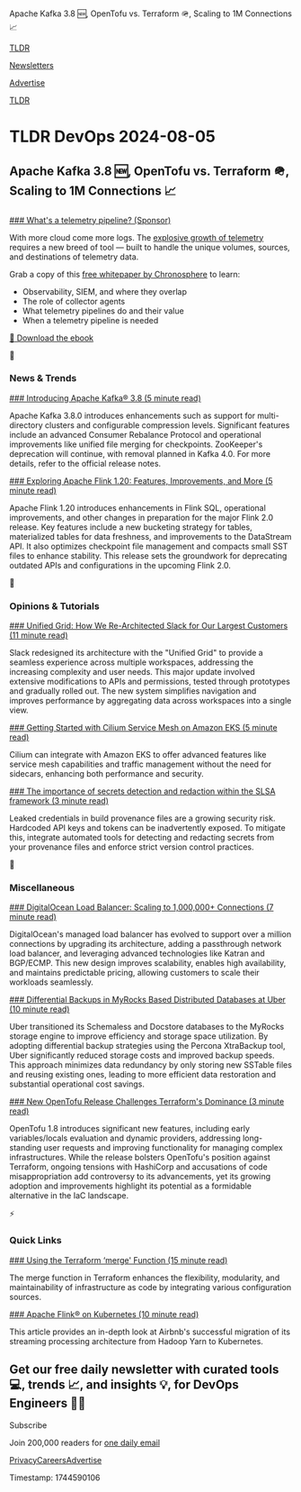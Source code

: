 Apache Kafka 3.8 🆕, OpenTofu vs. Terraform 🪖, Scaling to 1M Connections 📈

[TLDR](/)

[Newsletters](/newsletters)

[Advertise](https://advertise.tldr.tech/)

[TLDR](/)

# TLDR DevOps 2024-08-05

## Apache Kafka 3.8 🆕, OpenTofu vs. Terraform 🪖, Scaling to 1M Connections 📈

### 

[### What's a telemetry pipeline? (Sponsor)](https://chronosphere.io/resource/what-is-a-telemetry-pipeline/?utm_medium=newsletter&amp;utm_source=tldr-devops)

With more cloud come more logs. The [explosive growth of telemetry](https://chronosphere.io/resource/what-is-a-telemetry-pipeline/?utm_medium=newsletter&utm_source=tldr-devops) requires a new breed of tool — built to handle the unique volumes, sources, and destinations of telemetry data.

Grab a copy of this [free whitepaper by Chronosphere](https://chronosphere.io/resource/what-is-a-telemetry-pipeline/?utm_medium=newsletter&utm_source=tldr-devops) to learn:

* Observability, SIEM, and where they overlap
* The role of collector agents
* What telemetry pipelines do and their value
* When a telemetry pipeline is needed

[📗 Download the ebook](https://chronosphere.io/resource/what-is-a-telemetry-pipeline/?utm_medium=newsletter&utm_source=tldr-devops)

📱

### News & Trends

[### Introducing Apache Kafka® 3.8 (5 minute read)](https://www.confluent.io/blog/introducing-apache-kafka-3-8/?utm_source=tldrdevops)

Apache Kafka 3.8.0 introduces enhancements such as support for multi-directory clusters and configurable compression levels. Significant features include an advanced Consumer Rebalance Protocol and operational improvements like unified file merging for checkpoints. ZooKeeper's deprecation will continue, with removal planned in Kafka 4.0. For more details, refer to the official release notes.

[### Exploring Apache Flink 1.20: Features, Improvements, and More (5 minute read)](https://www.confluent.io/blog/exploring-apache-flink-1-20-features-improvements-and-more/?utm_source=tldrdevops)

Apache Flink 1.20 introduces enhancements in Flink SQL, operational improvements, and other changes in preparation for the major Flink 2.0 release. Key features include a new bucketing strategy for tables, materialized tables for data freshness, and improvements to the DataStream API. It also optimizes checkpoint file management and compacts small SST files to enhance stability. This release sets the groundwork for deprecating outdated APIs and configurations in the upcoming Flink 2.0.

🚀

### Opinions & Tutorials

[### Unified Grid: How We Re-Architected Slack for Our Largest Customers (11 minute read)](https://slack.engineering/unified-grid-how-we-re-architected-slack-for-our-largest-customers/?utm_source=tldrdevops)

Slack redesigned its architecture with the "Unified Grid" to provide a seamless experience across multiple workspaces, addressing the increasing complexity and user needs. This major update involved extensive modifications to APIs and permissions, tested through prototypes and gradually rolled out. The new system simplifies navigation and improves performance by aggregating data across workspaces into a single view.

[### Getting Started with Cilium Service Mesh on Amazon EKS (5 minute read)](https://aws.amazon.com/blogs/opensource/getting-started-with-cilium-service-mesh-on-amazon-eks/?utm_source=tldrdevops)

Cilium can integrate with Amazon EKS to offer advanced features like service mesh capabilities and traffic management without the need for sidecars, enhancing both performance and security.

[### The importance of secrets detection and redaction within the SLSA framework (3 minute read)](https://www.cncf.io/blog/2024/07/29/the-importance-of-secrets-detection-and-redaction-within-the-slsa-framework/?utm_source=tldrdevops)

Leaked credentials in build provenance files are a growing security risk. Hardcoded API keys and tokens can be inadvertently exposed. To mitigate this, integrate automated tools for detecting and redacting secrets from your provenance files and enforce strict version control practices.

🎁

### Miscellaneous

[### DigitalOcean Load Balancer: Scaling to 1,000,000+ Connections (7 minute read)](https://www.digitalocean.com/blog/load-balancer-scaling-to-1000000-connections?utm_source=tldrdevops)

DigitalOcean's managed load balancer has evolved to support over a million connections by upgrading its architecture, adding a passthrough network load balancer, and leveraging advanced technologies like Katran and BGP/ECMP. This new design improves scalability, enables high availability, and maintains predictable pricing, allowing customers to scale their workloads seamlessly.

[### Differential Backups in MyRocks Based Distributed Databases at Uber (10 minute read)](https://www.uber.com/blog/differential-backups-on-myrocks/?utm_source=tldrdevops)

Uber transitioned its Schemaless and Docstore databases to the MyRocks storage engine to improve efficiency and storage space utilization. By adopting differential backup strategies using the Percona XtraBackup tool, Uber significantly reduced storage costs and improved backup speeds. This approach minimizes data redundancy by only storing new SSTable files and reusing existing ones, leading to more efficient data restoration and substantial operational cost savings.

[### New OpenTofu Release Challenges Terraform's Dominance (3 minute read)](https://thenewstack.io/new-opentofu-release-challenges-terraforms-dominance/?utm_source=tldrdevops)

OpenTofu 1.8 introduces significant new features, including early variables/locals evaluation and dynamic providers, addressing long-standing user requests and improving functionality for managing complex infrastructures. While the release bolsters OpenTofu's position against Terraform, ongoing tensions with HashiCorp and accusations of code misappropriation add controversy to its advancements, yet its growing adoption and improvements highlight its potential as a formidable alternative in the IaC landscape.

⚡️

### Quick Links

[### Using the Terraform ‘merge' Function (15 minute read)](https://build5nines.com/using-the-terraform-merge-function/?utm_source=tldrdevops)

The merge function in Terraform enhances the flexibility, modularity, and maintainability of infrastructure as code by integrating various configuration sources.

[### Apache Flink® on Kubernetes (10 minute read)](https://medium.com/airbnb-engineering/apache-flink-on-kubernetes-84425d66ee11?utm_source=tldrdevops)

This article provides an in-depth look at Airbnb's successful migration of its streaming processing architecture from Hadoop Yarn to Kubernetes.

## Get our free daily newsletter with curated tools 💻, trends 📈, and insights 💡, for DevOps Engineers 👨‍💻

Subscribe

Join 200,000 readers for [one daily email](/api/latest/devops)

[Privacy](/privacy)[Careers](https://jobs.ashbyhq.com/tldr.tech)[Advertise](/devops/advertise)

Timestamp: 1744590106